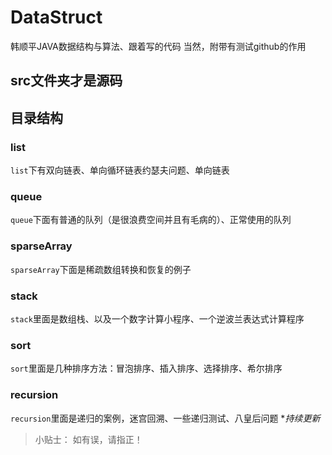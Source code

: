 # DataStruct
韩顺平JAVA数据结构与算法、跟着写的代码
当然，附带有测试github的作用
## src文件夹才是源码
## 目录结构
### list
``list``下有双向链表、单向循环链表约瑟夫问题、单向链表
### queue
``queue``下面有普通的队列（是很浪费空间并且有毛病的）、正常使用的队列
### sparseArray
``sparseArray``下面是稀疏数组转换和恢复的例子
### stack
``stack``里面是数组栈、以及一个数字计算小程序、一个逆波兰表达式计算程序
### sort
``sort``里面是几种排序方法：冒泡排序、插入排序、选择排序、希尔排序
### recursion
``recursion``里面是递归的案例，迷宫回溯、一些递归测试、八皇后问题
**持续更新*

> 小贴士： 如有误，请指正！
